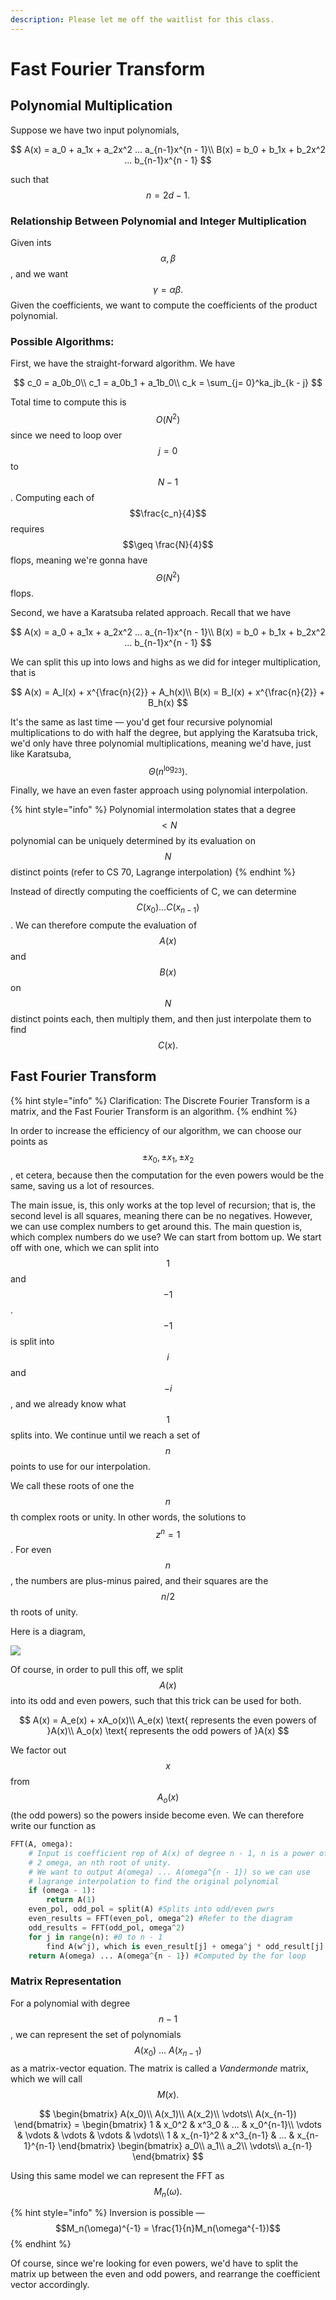 ```yaml
---
description: Please let me off the waitlist for this class.
---
```


# Fast Fourier Transform

## Polynomial Multiplication

Suppose we have two input polynomials,

$$
A(x) = a_0 + a_1x + a_2x^2 ... a_{n-1}x^{n - 1}\\
B(x) = b_0 + b_1x + b_2x^2 ... b_{n-1}x^{n - 1}
$$

such that $$n = 2d - 1.$$ 

### Relationship Between Polynomial and Integer Multiplication

Given ints $$\alpha, \beta$$, and we want $$\gamma = \alpha\beta.$$ Given the coefficients, we want to compute the coefficients of the product polynomial. 

### Possible Algorithms:

First, we have the straight-forward algorithm. We have

$$
c_0 = a_0b_0\\
c_1 = a_0b_1 + a_1b_0\\
c_k = \sum_{j= 0}^ka_jb_{k - j}
$$

Total time to compute this is $$O(N^2)$$ since we need to loop over $$j = 0$$to $$N - 1$$. Computing each of $$\frac{c_n}{4}$$requires $$\geq \frac{N}{4}$$flops, meaning we're gonna have $$\Theta(N^2)$$flops. 

Second, we have a Karatsuba related approach. Recall that we have

$$
A(x) = a_0 + a_1x + a_2x^2 ... a_{n-1}x^{n - 1}\\
B(x) = b_0 + b_1x + b_2x^2 ... b_{n-1}x^{n - 1}
$$

We can split this up into lows and highs as we did for integer multiplication, that is 

$$
A(x) = A_l(x) + x^{\frac{n}{2}} + A_h(x)\\
B(x) = B_l(x) + x^{\frac{n}{2}} + B_h(x)
$$

It's the same as last time — you'd get four recursive polynomial multiplications to do with half the degree, but applying the Karatsuba trick, we'd only have three polynomial multiplications, meaning we'd have, just like Karatsuba, $$\Theta(n^{\log_23}).$$ 

Finally, we have an even faster approach using polynomial interpolation. 

{% hint style="info" %}
Polynomial intermolation states that a degree $$< N$$polynomial can be uniquely determined by its evaluation on $$N$$distinct points \(refer to CS 70, Lagrange interpolation\)
{% endhint %}

Instead of directly computing the coefficients of C, we can determine $$C(x_0) ... C(x_{n - 1})$$. We can therefore compute the evaluation of $$A(x)$$and $$B(x)$$on $$N$$distinct points each, then multiply them, and then just interpolate them to find $$C(x).$$

## Fast Fourier Transform

{% hint style="info" %}
Clarification: The Discrete Fourier Transform is a matrix, and the Fast Fourier Transform is an algorithm.
{% endhint %}

In order to increase the efficiency of our algorithm, we can choose our points as $$\pm x_0, \pm x_1, \pm x_2$$, et cetera, because then the computation for the even powers would be the same, saving us a lot of resources. 

The main issue, is, this only works at the top level of recursion; that is, the second level is all squares, meaning there can be no negatives. However, we can use complex numbers to get around this. The main question is, which complex numbers do we use? We can start from bottom up. We start off with one, which we can split into $$1$$and $$-1$$. $$-1$$is split into $$i$$and $$-i$$, and we already know what $$1$$ splits into. We continue until we reach a set of $$n$$points to use for our interpolation.

We call these roots of one the $$n$$th complex roots or unity. In other words, the solutions to $$z^n = 1$$. For even $$n$$, the numbers are plus-minus paired, and their squares are the $$n/2$$th roots of unity.

Here is a diagram,

![](../.gitbook/assets/screen-shot-2021-09-11-at-4.24.12-pm.png)

Of course, in order to pull this off, we split $$A(x)$$into its odd and even powers, such that this trick can be used for both.

$$
A(x) = A_e(x) + xA_o(x)\\
A_e(x) \text{ represents the even powers of }A(x)\\
A_o(x) \text{ represents the odd powers of }A(x)
$$

We factor out $$x$$from $$A_o(x)$$\(the odd powers\) so the powers inside become even. We can therefore write our function as 

```python
FFT(A, omega):
    # Input is coefficient rep of A(x) of degree n - 1, n is a power of
    # 2 omega, an nth root of unity.
    # We want to output A(omega) ... A(omega^{n - 1}) so we can use 
    # lagrange interpolation to find the original polynomial
    if (omega - 1):
        return A(1)
    even_pol, odd_pol = split(A) #Splits into odd/even pwrs
    even_results = FFT(even_pol, omega^2) #Refer to the diagram
    odd_results = FFT(odd_pol, omega^2)
    for j in range(n): #0 to n - 1
        find A(w^j), which is even_result[j] + omega^j * odd_result[j]
    return A(omega) ... A(omega^{n - 1}) #Computed by the for loop
```

### Matrix Representation

For a polynomial with degree $$n-1$$, we can represent the set of polynomials $$A(x_0)\ ...\ A(x_{n-1})$$as a matrix-vector equation. The matrix is called a _Vandermonde_ matrix, which we will call $$M(x).$$

$$
\begin{bmatrix}
A(x_0)\\
A(x_1)\\
A(x_2)\\
\vdots\\
A(x_{n-1})
\end{bmatrix} = 
\begin{bmatrix}
1 & x_0^2 & x^3_0 & ... & x_0^{n-1}\\
\vdots & \vdots & \vdots & \vdots & \vdots\\
1 & x_{n-1}^2 & x^3_{n-1} & ... & x_{n-1}^{n-1}
\end{bmatrix}
\begin{bmatrix}
a_0\\
a_1\\
a_2\\
\vdots\\
a_{n-1}
\end{bmatrix}
$$

Using this same model we can represent the FFT as $$M_n(\omega).$$

{% hint style="info" %}
Inversion is possible — $$M_n(\omega)^{-1} = \frac{1}{n}M_n(\omega^{-1})$$
{% endhint %}

Of course, since we're looking for even powers, we'd have to split the matrix up between the even and odd powers, and rearrange the coefficient vector accordingly. 

